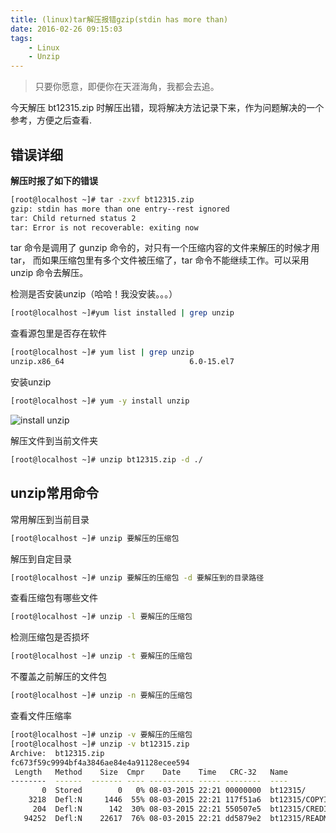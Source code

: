 ```yaml
---
title: (linux)tar解压报错gzip(stdin has more than)
date: 2016-02-26 09:15:03
tags:
    - Linux
    - Unzip
---
```


> 只要你愿意，即便你在天涯海角，我都会去追。

今天解压 bt12315.zip 时解压出错，现将解决方法记录下来，作为问题解决的一个参考，方便之后查看.

<!-- more -->

## 错误详细

**解压时报了如下的错误**
``` bash
[root@localhost ~]# tar -zxvf bt12315.zip 
gzip: stdin has more than one entry--rest ignored
tar: Child returned status 2
tar: Error is not recoverable: exiting now
```
tar 命令是调用了 gunzip 命令的，对只有一个压缩内容的文件来解压的时候才用 tar， 而如果压缩包里有多个文件被压缩了，tar 命令不能继续工作。可以采用 unzip 命令去解压。


检测是否安装unzip（哈哈！我没安装。。。）
``` bash
[root@localhost ~]#yum list installed | grep unzip
```

查看源包里是否存在软件
``` bash
[root@localhost ~]# yum list | grep unzip
unzip.x86_64                            6.0-15.el7                     base  
```

安装unzip
``` bash
[root@localhost ~]# yum -y install unzip 
```
![install unzip](/img/201602/unzip/install_unzip.jpg)

解压文件到当前文件夹
``` bash
[root@localhost ~]# unzip bt12315.zip -d ./
```

## unzip常用命令

常用解压到当前目录
``` bash
[root@localhost ~]# unzip 要解压的压缩包
```

解压到自定目录
``` bash
[root@localhost ~]# unzip 要解压的压缩包 -d 要解压到的目录路径
```

查看压缩包有哪些文件
``` bash
[root@localhost ~]# unzip -l 要解压的压缩包
```

检测压缩包是否损坏
``` bash
[root@localhost ~]# unzip -t 要解压的压缩包
```

不覆盖之前解压的文件包
``` bash
[root@localhost ~]# unzip -n 要解压的压缩包
```

查看文件压缩率
``` bash
[root@localhost ~]# unzip -v 要解压的压缩包
[root@localhost ~]# unzip -v bt12315.zip
Archive:  bt12315.zip
fc673f59c9994bf4a3846ae84e4a91128ecee594
 Length   Method    Size  Cmpr    Date    Time   CRC-32   Name
--------  ------  ------- ---- ---------- ----- --------  ----
       0  Stored        0   0% 08-03-2015 22:21 00000000  bt12315/
    3218  Defl:N     1446  55% 08-03-2015 22:21 117f51a6  bt12315/COPYING
     204  Defl:N      142  30% 08-03-2015 22:21 550507e5  bt12315/CREDITS
   94252  Defl:N    22617  76% 08-03-2015 22:21 dd5879e2  bt12315/README.markdown
```
